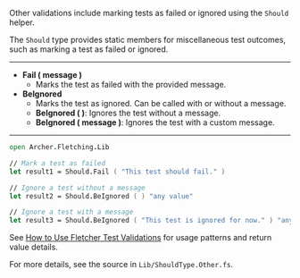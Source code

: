 <!-- (dl
(section-meta
  (title Should Other Validation Functions)
)
) -->


Other validations include marking tests as failed or ignored using the `Should` helper.


<!-- (dl (# Overview)) -->

The `Should` type provides static members for miscellaneous test outcomes, such as marking a test as failed or ignored.

---


<!-- (dl (# Other Validation Methods)) -->

- **Fail ( message )**
  - Marks the test as failed with the provided message.
- **BeIgnored**
  - Marks the test as ignored. Can be called with or without a message.
  - **BeIgnored ( )**: Ignores the test without a message.
  - **BeIgnored ( message )**: Ignores the test with a custom message.

---


<!-- (dl (# Usage Example)) -->

```fsharp
open Archer.Fletching.Lib

// Mark a test as failed
let result1 = Should.Fail ( "This test should fail." )

// Ignore a test without a message
let result2 = Should.BeIgnored ( ) "any value"

// Ignore a test with a message
let result3 = Should.BeIgnored ( "This test is ignored for now." ) "any value"
```


See [How to Use Fletcher Test Validations](#how-to-use-fletcher-test-validations) for usage patterns and return value details.

For more details, see the source in `Lib/ShouldType.Other.fs`.
